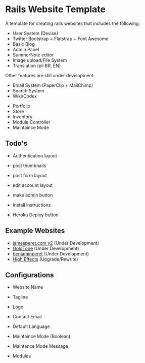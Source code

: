# Rails Website Template

A template for creating rails websites that includes the following:

* User System (Devise)
* Twitter Bootstrap + Flatstrap + Font Awesome
* Basic Blog
* Admin Panel
* SummerNote editor
* Image upload/File System
* Translation (pt-BR, EN)

Other features are still under development:

* Email System (PaperClip + MailChimp)
* Search System
* Wiki/Codex
- Portfolio
- Store
- Inventory
- Module Controller
- Maintaince Mode

## Todo's

* Authentication layout
* post thumbnails
* post form layout
* edit account layout
* make admin button

* Install instructions
* Heroku Deploy button

## Example Websites

- [jamesperet.com v2](http://jamesperet.com) (Under Development)
- [GoldTone](http://goldtone.com) (Under Development)
- [benjaminperet](http://benjaminperet.com) (Under Development)
- [High Effects](http://higheffects.com.br) (Upgrade/Rewrite)

## Configurations

* Website Name
* Tagline
* Logo
* Contact Email
* Default Language

* Maintaince Mode (Boolean)
* Maintance Mode Message

* Modules